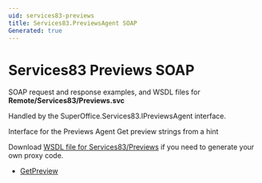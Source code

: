 ```yaml
---
uid: services83-previews
title: Services83.PreviewsAgent SOAP
Generated: true
---
```


# Services83 Previews SOAP

SOAP request and response examples, and WSDL files for **Remote/Services83/Previews.svc**

Handled by the <see cref="T:SuperOffice.Services83.IPreviewsAgent">SuperOffice.Services83.IPreviewsAgent</see> interface.

Interface for the Previews Agent
Get preview strings from a hint

Download [WSDL file for Services83/Previews](../Services83-Previews.md) if you need to generate your own proxy code.

* [GetPreview](GetPreview.md)
